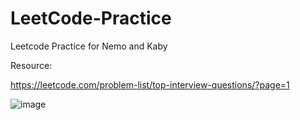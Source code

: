 # LeetCode-Practice
Leetcode Practice for Nemo and Kaby

Resource:

https://leetcode.com/problem-list/top-interview-questions/?page=1

![image](https://github.com/kevinzhong666/LeetCode-Practices/assets/81261168/d4e6b282-6e8a-4338-a5a5-e7b60e99e389)
